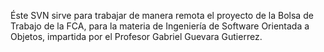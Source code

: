 Éste SVN sirve para trabajar de manera remota el proyecto de la Bolsa de Trabajo de la FCA, para la materia de Ingeniería de Software Orientada a Objetos, impartida por el Profesor Gabriel Guevara Gutierrez.